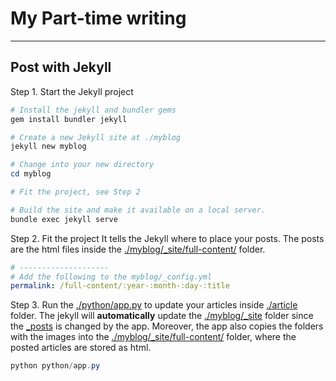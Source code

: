 # My Part-time writing

---

## Post with Jekyll

Step 1. Start the Jekyll project

```powershell
# Install the jekyll and bundler gems
gem install bundler jekyll

# Create a new Jekyll site at ./myblog
jekyll new myblog

# Change into your new directory
cd myblog

# Fit the project, see Step 2

# Build the site and make it available on a local server.
bundle exec jekyll serve
```

Step 2. Fit the project
It tells the Jekyll where to place your posts.
The posts are the html files inside the [./myblog/_site/full-content/](./myblog/_site/full-content/) folder.

```yml
# --------------------
# Add the following to the myblog/_config.yml
permalink: /full-content/:year-:month-:day-:title
```

Step 3. Run the [./python/app.py](./python/app.py) to update your articles inside [./article](./article) folder.
The jekyll will **automatically** update the [./myblog/_site](./myblog/_site) folder since the [_posts](./myblog/_posts) is changed by the app.
Moreover, the app also copies the folders with the images into the [./myblog/_site/full-content/](./myblog/_site/full-content/) folder, where the posted articles are stored as html.

```powershell
python python/app.py
```
